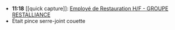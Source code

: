 - **11:18** [[quick capture]]:  [Employé de Restauration H/F - GROUPE RESTALLIANCE](https://recrutement.restalliance.fr/jobs/6051205-employe-de-restauration-h-f)
- Était pince serre-joint couette